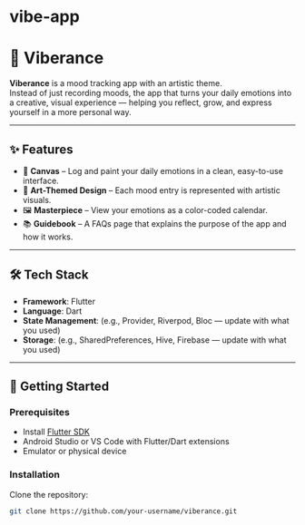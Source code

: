 # vibe-app

# 🎨 Viberance  

**Viberance** is a mood tracking app with an artistic theme.  
Instead of just recording moods, the app that turns your daily emotions into a creative, visual experience — helping you reflect, grow, and express yourself in a more personal way.  

---

## ✨ Features  
- 📝 **Canvas** – Log and paint your daily emotions in a clean, easy-to-use interface.  
- 🎨 **Art-Themed Design** – Each mood entry is represented with artistic visuals.  
- 🖼️ **Masterpiece** – View your emotions as a color-coded calendar.   
- 📚 **Guidebook** – A FAQs page that explains the purpose of the app and how it works.  

---

## 🛠️ Tech Stack  
- **Framework**: Flutter  
- **Language**: Dart  
- **State Management**: (e.g., Provider, Riverpod, Bloc — update with what you used)  
- **Storage**: (e.g., SharedPreferences, Hive, Firebase — update with what you used)  

---

## 🚀 Getting Started  

### Prerequisites  
- Install [Flutter SDK](https://docs.flutter.dev/get-started/install)  
- Android Studio or VS Code with Flutter/Dart extensions  
- Emulator or physical device  

### Installation  
Clone the repository:  
```bash
git clone https://github.com/your-username/viberance.git
